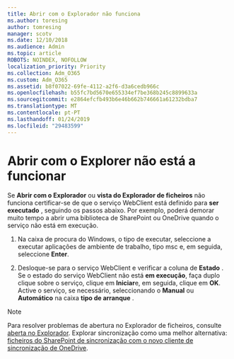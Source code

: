 ```yaml
---
title: Abrir com o Explorador não funciona
ms.author: toresing
author: tomresing
manager: scotv
ms.date: 12/10/2018
ms.audience: Admin
ms.topic: article
ROBOTS: NOINDEX, NOFOLLOW
localization_priority: Priority
ms.collection: Adm_O365
ms.custom: Adm_O365
ms.assetid: b8f07022-69fe-4112-a2f6-d3a6cedb966c
ms.openlocfilehash: b55fc7bd5670e655334ef7be368b245c8899633a
ms.sourcegitcommit: e2864efcfb493b6e46b662b746661a61232bdba7
ms.translationtype: MT
ms.contentlocale: pt-PT
ms.lasthandoff: 01/24/2019
ms.locfileid: "29483599"
---
```

# <a name="open-with-explorer-isnt-working"></a>Abrir com o Explorer não está a funcionar

Se **Abrir com o Explorador** ou **vista do Explorador de ficheiros** não funciona certificar-se de que o serviço WebClient está definido para **ser executado** , seguindo os passos abaixo. Por exemplo, poderá demorar muito tempo a abrir uma biblioteca de SharePoint ou OneDrive quando o serviço não está em execução. 
  
1. Na caixa de procura do Windows, o tipo de executar, seleccione a executar aplicações de ambiente de trabalho, tipo msc e, em seguida, seleccione **Enter**.
    
2. Desloque-se para o serviço WebClient e verificar a coluna de **Estado** . Se o estado do serviço WebClient não está **em execução**, faça duplo clique sobre o serviço, clique em **Iniciar**e, em seguida, clique em **OK**. Active o serviço, se necessário, seleccionando o **Manual** ou **Automático** na caixa **tipo de arranque** . 
    
> [!NOTE]
> Para resolver problemas de abertura no Explorador de ficheiros, consulte [aberta no Explorador](https://go.microsoft.com/fwlink/?linkid=871665). Explorar sincronização como uma melhor alternativa: [ficheiros do SharePoint de sincronização com o novo cliente de sincronização de OneDrive](https://go.microsoft.com/fwlink/?linkid=871666). 
  

